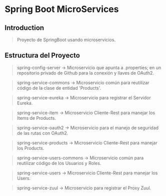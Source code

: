 # Spring Boot MicroServices

## Introduction

> Proyecto de SpringBoot usando microservicios.

## Estructura del Proyecto

> spring-config-server -> Microservicio que apunta a .properties; en un repositorio privado de Github para la conexión y llaves de OAuth2.

> spring-service-commons -> Microservicio común para reutilizar código de la clase de entidad 'Products'.

> spring-service-eureka -> Microservicio para registrar el Servidor Eureka.

> spring-service-item -> Microservicio Cliente-Rest para manejar los Items de Products.

> spring-service-oauth2 -> Microservicio para el manejo de seguridad de las rutas con OAuth2.

> spring-service-products -> Microservicio  Cliente-Rest para manejar los Products.

> spring-service-users-commons -> Microservicio común para reutilizar código de los Usuarios y Roles.

> spring-service-users -> Microservicio Cliente-Rest para manejar los Users.

> spring-service-zuul -> Microservicio para registrar el Proxy Zuul.
